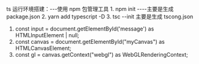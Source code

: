 ts
运行环境搭建：---使用 npm 包管理工具 1. npm init ----主要是生成 package.json 2. yarn add typescript -D 3. tsc --init 主要是生成 tscong.json

1. const input = document.getElementById('message') as HTMLInputElement | null;
2. const canvas = document.getElementById("myCanvas") as HTMLCanvasElement;
3. const gl = canvas.getContext("webgl") as WebGLRenderingContext;
